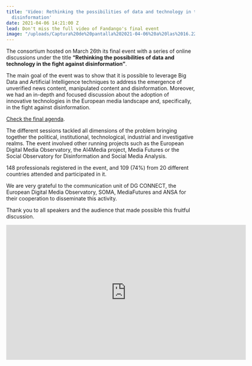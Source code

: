 ```yaml
---
title: 'Video: Rethinking the possibilities of data and technology in the fight against
  disinformation'
date: 2021-04-06 14:21:00 Z
lead: Don't miss the full video of Fandango's final event
image: "/uploads/Captura%20de%20pantalla%202021-04-06%20a%20las%2016.22.34.png"
---
```


The consortium hosted on March 26th its final event with a series of online discussions under the title **“Rethinking the possibilities of data and technology in the fight against disinformation”**.

The main goal of the event was to show that it is possible to leverage Big Data and Artificial Intelligence techniques to address the emergence of unverified news content, manipulated content and disinformation. Moreover, we had an in-depth and focused discussion about the adoption of innovative technologies in the European media landscape and, specifically, in the fight against disinformation. 

[Check the final agenda](https://fandango-project.eu/news/2021/03/11/rethinking-the-possibilities-of-data-and-technology-in-the-fight-against-disinformation/).

The different sessions tackled all dimensions of the problem bringing together the political, institutional, technological, industrial and investigative realms. The event involved other running projects such as the European Digital Media Observatory, the AI4Media project, Media Futures or the Social Observatory for Disinformation and Social Media Analysis.

148 professionals registered in the event, and 109 (74%) from 20 different countries attended and participated in it.

We are very grateful to the communication unit of DG CONNECT, the European Digital Media Observatory, SOMA, MediaFutures and ANSA for their cooperation to disseminate this activity.

Thank you to all speakers and the audience that made possible this fruitful discussion.
 
<iframe width="640" height="360" src="https://www.youtube.com/embed/TDdDEHch4YM" title="YouTube video player" frameborder="0" allow="accelerometer; autoplay; clipboard-write; encrypted-media; gyroscope; picture-in-picture" allowfullscreen></iframe>
 
